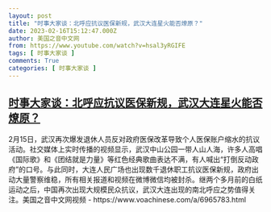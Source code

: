 ```yaml
---
layout: post
title: "时事大家谈：北呼应抗议医保新规，武汉大连星火能否燎原？"
date: 2023-02-16T15:12:47.000Z
author: 美国之音中文网
from: https://www.youtube.com/watch?v=hsal3yRGIFE
tags: [ 时事大家谈 ]
comments: True
categories: [ 时事大家谈 ]
---
```

<!--1676560367000-->
[时事大家谈：北呼应抗议医保新规，武汉大连星火能否燎原？](https://www.youtube.com/watch?v=hsal3yRGIFE)
------

<div>
2月15日，武汉再次爆发退休人员反对政府医保改革导致个人医保账户缩水的抗议活动。社交媒体上实时传播的视频显示，武汉中山公园一带人山人海，许多人高唱《国际歌》和《团结就是力量》等红色经典歌曲表达不满，有人喊出“打倒反动政府”的口号。与此同时，大连人民广场也出现数千退休职工抗议医保新规，政府出动大量警察维稳，所有相关报道和视频在微博微信均被封杀。继两个多月前的白纸运动之后，中国再次出现大规模民众抗议，武汉大连出现的南北呼应之势值得关注。美国之音中文网视频 - https://www.voachinese.com/a/6965783.html
</div>
